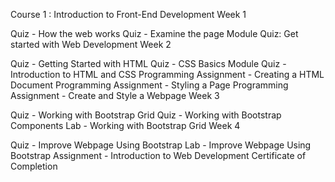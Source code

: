 Course 1 : Introduction to Front-End Development
Week 1

Quiz - How the web works
Quiz - Examine the page
Module Quiz: Get started with Web Development
Week 2

Quiz - Getting Started with HTML
Quiz - CSS Basics
Module Quiz - Introduction to HTML and CSS
Programming Assignment - Creating a HTML Document
Programming Assignment - Styling a Page
Programming Assignment - Create and Style a Webpage
Week 3

Quiz - Working with Bootstrap Grid
Quiz - Working with Bootstrap Components
Lab - Working with Bootstrap Grid
Week 4

Quiz - Improve Webpage Using Bootstrap
Lab - Improve Webpage Using Bootstrap
Assignment - Introduction to Web Development
Certificate of Completion
